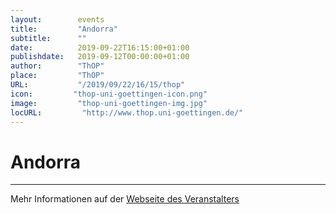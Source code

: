 ```yaml
---
layout:        events
title:         "Andorra"
subtitle:      ""
date:          2019-09-22T16:15:00+01:00
publishdate:   2019-09-12T00:00:00+01:00
author:        "ThOP"
place:         "ThOP"
URL:           "/2019/09/22/16/15/thop"
icon:         "thop-uni-goettingen-icon.png"
image:         "thop-uni-goettingen-img.jpg"
locURL:         "http://www.thop.uni-goettingen.de/"
---
```


Andorra
===========


-----------



Mehr Informationen auf der [Webseite des Veranstalters](http://www.thop.uni-goettingen.de/)
